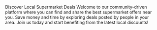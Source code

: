 Discover Local Supermarket Deals 
Welcome to our community-driven platform where you can find and share the best supermarket offers near you. Save money and time by exploring deals posted by people in your area. Join us today and start benefiting from the latest local discounts!


    
